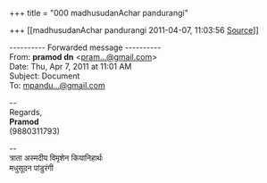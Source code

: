 +++
title = "000 madhusudanAchar pandurangi"

+++
[[madhusudanAchar pandurangi	2011-04-07, 11:03:56 [Source](https://groups.google.com/g/bvparishat/c/JdYTe6UcT-I)]]



  
  

---------- Forwarded message ----------  
From: **pramod dn** \<[pram...@gmail.com]()\>  
Date: Thu, Apr 7, 2011 at 11:01 AM  
Subject: Document  
To: [mpandu...@gmail.com]()  
  
  
  
  
--  
Regards,  
**Pramod**  
(9880311793)  

  
  
  
--  
त्राता अस्मदीय विमृशेन कियानिहार्थः  
मधुसूदन पांडुरंगी  
  

